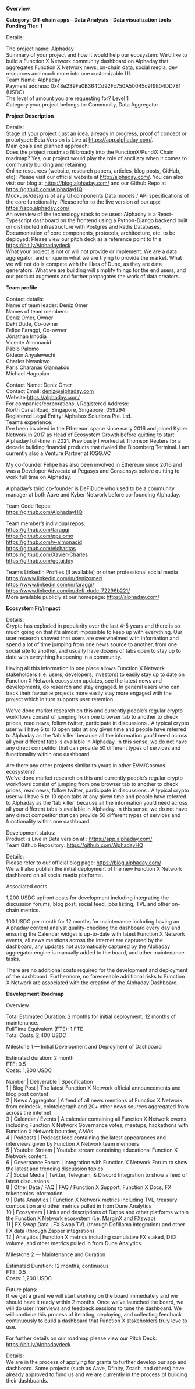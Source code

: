 **Overview**

**Category: Off-chain apps - Data Analysis - Data visualization tools** \
**Funding Tier: 1**

Details:

The project name: Alphaday \
Summary of your project and how it would help our ecosystem: We’d like to build a Function X Network community dashboard on Alphaday that aggregates Function X Network news, on-chain data, social media, dev resources and much more into one customizable UI. \
Team Name: Alphaday \
Payment address: 0x48e239Fa0B364Cd92Fc750A50045c9f9E04DD781  (USDC) \
The level of amount you are requesting for? Level 1 \
Category your project belongs to: Community, Data Aggregator

**Project Description**

Details: \
Stage of your project (just an idea, already in progress, proof of concept or prototype): Beta Version is Live at https://app.alphaday.com/.  \
Main goals and planned approach:  \
Does the project roadmap fit broadly into the FunctionX/PundiX Chain roadmap? Yes, our project would play the role of ancillary when it comes to community building and retaining. \
Online resources (website, research papers, articles, blog posts, GitHub, etc): Please visit our official website at http://alphaday.com/. You can also visit our blog at https://blog.alphaday.com/ and our Github Repo at https://github.com/AlphadayHQ.  \
Mockups/designs of any UI components Data models / API specifications of the core functionality: Please refer to the live version of our app: https://app.alphaday.com/  \
An overview of the technology stack to be used: Alphaday is a React-Typescript dashboard on the frontend using a Python-Django backend built on distributed infrastructure with Postgres and Redis Databases. \
Documentation of core components, protocols, architecture, etc. to be deployed: Please view our pitch deck as a reference point to this: https://bit.ly/Alphadaydeck  \
What your project is not or will not provide or implement: We are a data aggregator, and unique in what we are trying to provide the market. What we will not do is compete with the likes of Dune, as they are data generators. What we are building will simplify things for the end users, and our product augments and further propagates the work of data creators.

**Team profile**

Contact details:  \
Name of team leader: Deniz Omer \
Names of team members: \
Deniz Omer, Owner \
DeFi Dude, Co-owner \
Felipe Faraggi, Co-owner \
Jonathan Irhodia \
Vicente Almonacid \
Pablo Palomo \
Gideon Anyalewechi \
Charles Nwankwo \
Paris Charanas Giannakou \
Michael Hagopian

Contact Name: Deniz Omer \
Contact Email: deniz@alphaday.com  \
Website:https://alphaday.com/  \
For companies/corporations: \ 
Registered Address:  \
North Canal Road, Singapore, Singapore, 059294 \
Registered Legal Entity: Alphabox Solutions Pte. Ltd. \
Team’s experience: \
I’ve been involved in the Ethereum space since early 2016 and joined Kyber Network in 2017 as Head of Ecosystem Growth before quitting to start Alphaday full-time in 2021. Previously I worked at Thomson Reuters for a decade building financial products that rivaled the Bloomberg Terminal. I am currently also a Venture Partner at IOSG.VC

My co-founder Felipe has also been involved in Ethereum since 2016 and was a Developer Advocate at Pegasys and Consensys before quitting to work full time on Alphaday.

Alphaday’s third co-founder is DeFiDude who used to be a community manager at both Aave and Kyber Network before co-founding Alphaday.

Team Code Repos: \
https://github.com/AlphadayHQ

Team member’s individual repos: \
https://github.com/faraggi \
https://github.com/ppalomo \
https://github.com/v-almonacid \
https://github.com/elcharitas \
https://github.com/Xavier-Charles \
https://github.com/getgiddy

Team’s LinkedIn Profiles (if available) or other professional social media \
https://www.linkedin.com/in/denizomer/  \
https://www.linkedin.com/in/faraggi/  \
https://www.linkedin.com/in/defi-dude-72296b221/  \
More available publicly at our homepage: https://alphaday.com/ 

**Ecosystem Fit/Impact**

Details: \
Crypto has exploded in popularity over the last 4-5 years and there is so much going on that it’s almost impossible to keep up with everything. Our user research showed that users are overwhelmed with information and spend a lot of time jumping from one news source to another, from one social site to another, and usually have dozens of tabs open to stay up to date with everything happening in a community. 

Having all this information in one place allows Function X Network stakeholders (i.e. users, developers, investors) to easily stay up to date on Function X Network ecosystem updates, see the latest news and developments, do research and stay engaged. In general users who can track their favourite projects more easily stay more engaged with the project which in turn supports user retention. 

We’ve done market research on this and currently people’s regular crypto workflows consist of jumping from one browser tab to another to check prices, read news, follow twitter, participate in discussions . A typical crypto user will have 6 to 10 open tabs at any given time and people have referred to Alphaday as the ‘tab killer’ because all the information you’d need across all your different tabs is available in Alphaday. In this sense, we do not have any direct competitor that can provide 50 different types of services and functionality within one dashboard.

Are there any other projects similar to yours in other EVM/Cosmos ecosystem? \
We’ve done market research on this and currently people’s regular crypto workflows consist of jumping from one browser tab to another to check prices, read news, follow twitter, participate in discussions . A typical crypto user will have 6 to 10 open tabs at any given time and people have referred to Alphaday as the ‘tab killer’ because all the information you’d need across all your different tabs is available in Alphaday. In this sense, we do not have any direct competitor that can provide 50 different types of services and functionality within one dashboard.

Development status: \
Product is Live in Beta version at : https://app.alphaday.com/ \
Team Github Repository: https://github.com/AlphadayHQ 

Details: \
Please refer to our official blog page: https://blog.alphaday.com/ \
We will also publish the initial deployment of the new Function X Network dashboard on all social media platforms.

Associated costs

1,200 USDC upfront costs for development including integrating the discussion forums, blog post, social feed, jobs listing, TVL and other on-chain metrics.

100 USDC per month for 12 months for maintenance including having an Alphaday content analyst quality-checking the dashboard every day and ensuring the Calendar widget is up-to-date with latest Function X Network events, all news mentions across the internet are captured by the dashboard, any updates not automatically captured by the Alphaday aggregator engine is manually added to the board, and other maintenance tasks.

There are no additional costs required for the development and deployment of the dashboard. Furthermore, no foreseeable additional risks to Function X Network are associated with the creation of the Alphaday Dashboard.

**Development Roadmap**

Overview

Total Estimated Duration: 2 months for initial deployment, 12 months of maintenance. \
FullTime Equivalent (FTE): 1 FTE \
Total Costs: 2,400 USDC

Milestone 1 — Initial Development and Deployment of Dashboard

Estimated duration: 2 month \
FTE: 0.5 \
Costs: 1,200 USDC

Number | Deliverable | Specification  \
1 | Blog Post | The latest Function X Network official announcements and blog post content \
2 | News Aggregator | A feed of all news mentions of Function X Network from coindesk, cointelegraph and 20+ other news sources aggregated from across the internet \
3 | Calendar / Events | A calendar containing all Function X Network events including Function X Network Governance votes, meetups, hackathons with Function X Network bounties, AMAs \
4 | Podcasts | Podcast feed containing the latest appearances and interviews given by Function X Network team members \
5 | Youtube Stream | Youtube stream containing educational Function X Network content. \
6 | Governance Forum | Integration with Function X Network Forum to show the latest and trending discussion topics \
7 | Social Media | Twitter, Telegram, & Discord Integration to show a feed of latest discussions \
8 | Other Data / FAQ | FAQ / Function X Support, Function X Docs, FX tokenomics information \
9 | Data Analytics | Function X Network metrics including TVL, treasury composition and other metrics pulled in from Dune Analytics \
10 | Ecosystem | Links and descriptions of Dapps and other platforms within the Function X Network ecosystem (i.e. MarginX and FXswap) \
11 | FX Swap Data | FX Swap TVL (through Defillama integration) and other FX data (through Zapper integration) \
12 | Analytics | Function X metrics including cumulative FX staked, DEX volume, and other metrics pulled in from Dune Analytics.

Milestone 2 — Maintenance and Curation

Estimated Duration: 12 months, continuous \
FTE: 0.5 \
Costs: 1,200 USDC

Future plans: \
If we get a grant we will start working on the board immediately and we should have it ready within 2 months. Once we’ve launched the board, we will do user interviews and feedback sessions to tune the dashboard. We will continue this process of iterating, deploying, and collecting feedback continuously to build a dashboard that Function X stakeholders truly love to use.

For further details on our roadmap please view our Pitch Deck: https://bit.ly/Alphadaydeck 

Details: \
We are in the process of applying for grants to further develop our app and dashboard. Some projects (such as Aave, Dfinity, Zcash, and others) have already approved to fund us and we are currently in the process of building their dashboards.
